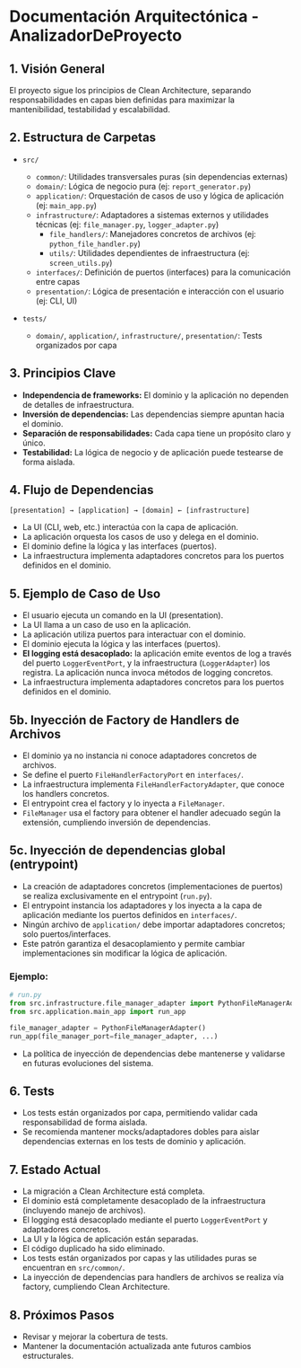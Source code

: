 # Documentación Arquitectónica - AnalizadorDeProyecto

## 1. Visión General
El proyecto sigue los principios de Clean Architecture, separando responsabilidades en capas bien definidas para maximizar la mantenibilidad, testabilidad y escalabilidad.

## 2. Estructura de Carpetas

- `src/`
  - `common/`: Utilidades transversales puras (sin dependencias externas)
  - `domain/`: Lógica de negocio pura (ej: `report_generator.py`)
  - `application/`: Orquestación de casos de uso y lógica de aplicación (ej: `main_app.py`)
  - `infrastructure/`: Adaptadores a sistemas externos y utilidades técnicas (ej: `file_manager.py`, `logger_adapter.py`)
    - `file_handlers/`: Manejadores concretos de archivos (ej: `python_file_handler.py`)
    - `utils/`: Utilidades dependientes de infraestructura (ej: `screen_utils.py`)
  - `interfaces/`: Definición de puertos (interfaces) para la comunicación entre capas
  - `presentation/`: Lógica de presentación e interacción con el usuario (ej: CLI, UI)

- `tests/`
  - `domain/`, `application/`, `infrastructure/`, `presentation/`: Tests organizados por capa

## 3. Principios Clave
- **Independencia de frameworks:** El dominio y la aplicación no dependen de detalles de infraestructura.
- **Inversión de dependencias:** Las dependencias siempre apuntan hacia el dominio.
- **Separación de responsabilidades:** Cada capa tiene un propósito claro y único.
- **Testabilidad:** La lógica de negocio y de aplicación puede testearse de forma aislada.

## 4. Flujo de Dependencias

```
[presentation] → [application] → [domain] ← [infrastructure]
```
- La UI (CLI, web, etc.) interactúa con la capa de aplicación.
- La aplicación orquesta los casos de uso y delega en el dominio.
- El dominio define la lógica y las interfaces (puertos).
- La infraestructura implementa adaptadores concretos para los puertos definidos en el dominio.

## 5. Ejemplo de Caso de Uso
- El usuario ejecuta un comando en la UI (presentation).
- La UI llama a un caso de uso en la aplicación.
- La aplicación utiliza puertos para interactuar con el dominio.
- El dominio ejecuta la lógica y las interfaces (puertos).
- **El logging está desacoplado:** la aplicación emite eventos de log a través del puerto `LoggerEventPort`, y la infraestructura (`LoggerAdapter`) los registra. La aplicación nunca invoca métodos de logging concretos.
- La infraestructura implementa adaptadores concretos para los puertos definidos en el dominio.

## 5b. Inyección de Factory de Handlers de Archivos
- El dominio ya no instancia ni conoce adaptadores concretos de archivos.
- Se define el puerto `FileHandlerFactoryPort` en `interfaces/`.
- La infraestructura implementa `FileHandlerFactoryAdapter`, que conoce los handlers concretos.
- El entrypoint crea el factory y lo inyecta a `FileManager`.
- `FileManager` usa el factory para obtener el handler adecuado según la extensión, cumpliendo inversión de dependencias.

## 5c. Inyección de dependencias global (entrypoint)
- La creación de adaptadores concretos (implementaciones de puertos) se realiza exclusivamente en el entrypoint (`run.py`).
- El entrypoint instancia los adaptadores y los inyecta a la capa de aplicación mediante los puertos definidos en `interfaces/`.
- Ningún archivo de `application/` debe importar adaptadores concretos; solo puertos/interfaces.
- Este patrón garantiza el desacoplamiento y permite cambiar implementaciones sin modificar la lógica de aplicación.

### Ejemplo:
```python
# run.py
from src.infrastructure.file_manager_adapter import PythonFileManagerAdapter
from src.application.main_app import run_app

file_manager_adapter = PythonFileManagerAdapter()
run_app(file_manager_port=file_manager_adapter, ...)
```

- La política de inyección de dependencias debe mantenerse y validarse en futuras evoluciones del sistema.

## 6. Tests
- Los tests están organizados por capa, permitiendo validar cada responsabilidad de forma aislada.
- Se recomienda mantener mocks/adaptadores dobles para aislar dependencias externas en los tests de dominio y aplicación.

## 7. Estado Actual
- La migración a Clean Architecture está completa.
- El dominio está completamente desacoplado de la infraestructura (incluyendo manejo de archivos).
- El logging está desacoplado mediante el puerto `LoggerEventPort` y adaptadores concretos.
- La UI y la lógica de aplicación están separadas.
- El código duplicado ha sido eliminado.
- Los tests están organizados por capas y las utilidades puras se encuentran en `src/common/`.
- La inyección de dependencias para handlers de archivos se realiza vía factory, cumpliendo Clean Architecture.

## 8. Próximos Pasos
- Revisar y mejorar la cobertura de tests.
- Mantener la documentación actualizada ante futuros cambios estructurales.
